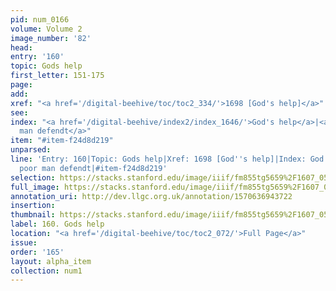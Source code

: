 ```yaml
---
pid: num_0166
volume: Volume 2
image_number: '82'
head: 
entry: '160'
topic: Gods help
first_letter: 151-175
page: 
add: 
xref: "<a href='/digital-beehive/toc/toc2_334/'>1698 [God's help]</a>"
see: 
index: "<a href='/digital-beehive/index2/index_1646/'>God's help</a>|<a href='/digital-beehive/index4/index_3070/'>poor
  man defendt</a>"
item: "#item-f24d8d219"
unparsed: 
line: 'Entry: 160|Topic: Gods help|Xref: 1698 [God''s help]|Index: God''s help|Index:
  poor man defendt|#item-f24d8d219'
selection: https://stacks.stanford.edu/image/iiif/fm855tg5659%2F1607_0549/836,4429,2972,648/full/0/default.jpg
full_image: https://stacks.stanford.edu/image/iiif/fm855tg5659%2F1607_0549/full/full/0/default.jpg
annotation_uri: http://dev.llgc.org.uk/annotation/1570636943722
insertion: 
thumbnail: https://stacks.stanford.edu/image/iiif/fm855tg5659%2F1607_0549/836,4429,600,180/250,/0/default.jpg
label: 160. Gods help
location: "<a href='/digital-beehive/toc/toc2_072/'>Full Page</a>"
issue: 
order: '165'
layout: alpha_item
collection: num1
---
```

